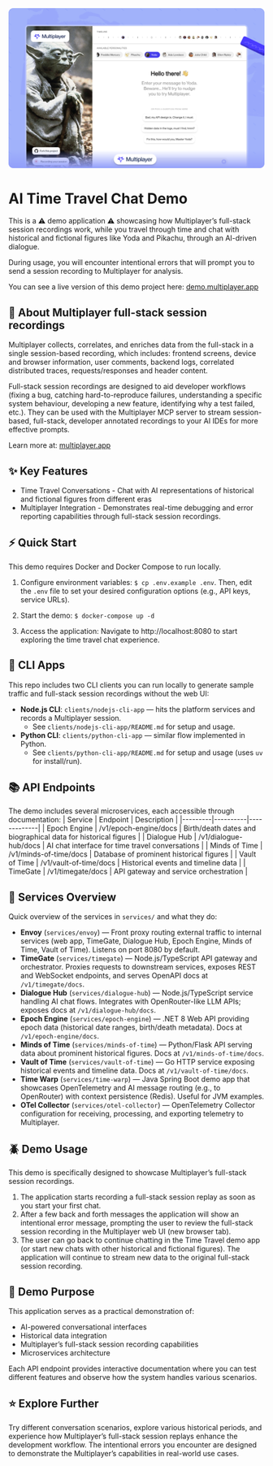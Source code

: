 ![Description](.github/images/opengraph.png)

# AI Time Travel Chat Demo

This is a ⚠️ demo application ⚠️ showcasing how Multiplayer’s full-stack session recordings work, while you travel through time and chat with historical and fictional figures like Yoda and Pikachu, through an AI-driven dialogue.

During usage, you will encounter intentional errors that will prompt you to send a session recording to Multiplayer for analysis.

You can see a live version of this demo project here: [demo.multiplayer.app](https://demo.multiplayer.app)

## 🎥 About Multiplayer full-stack session recordings

Multiplayer collects, correlates, and enriches data from the full-stack in a single session-based recording, which includes: frontend screens, device and browser information, user comments, backend logs, correlated distributed traces, requests/responses and header content.

Full-stack session recordings are designed to aid developer workflows (fixing a bug, catching hard-to-reproduce failures, understanding a specific system behaviour, developing a new feature, identifying why a test failed, etc.). They can be used with the Multiplayer MCP server to stream session-based, full-stack, developer annotated recordings to your AI IDEs for more effective prompts.

Learn more at: [multiplayer.app](https://multiplayer.app)

## ✨ Key Features

- Time Travel Conversations - Chat with AI representations of historical and fictional figures from different eras
- Multiplayer Integration - Demonstrates real-time debugging and error reporting capabilities through full-stack session recordings.

## ⚡️ Quick Start

This demo requires Docker and Docker Compose to run locally.

1. Configure environment variables:
   `$ cp .env.example .env`.
   Then, edit the `.env` file to set your desired configuration options (e.g., API keys, service URLs).

2. Start the demo:
   `$ docker-compose up -d`

3. Access the application:
   Navigate to http://localhost:8080 to start exploring the time travel chat experience.

## 🧰 CLI Apps

This repo includes two CLI clients you can run locally to generate sample traffic and full-stack session recordings without the web UI:

- **Node.js CLI**: `clients/nodejs-cli-app` — hits the platform services and records a Multiplayer session.
  - See `clients/nodejs-cli-app/README.md` for setup and usage.
- **Python CLI**: `clients/python-cli-app` — similar flow implemented in Python.
  - See `clients/python-cli-app/README.md` for setup and usage (uses `uv` for install/run).

## 📚 API Endpoints

The demo includes several microservices, each accessible through documentation:
| Service | Endpoint | Description |
|---------|----------|-------------|
| Epoch Engine | /v1/epoch-engine/docs | Birth/death dates and biographical data for historical figures |
| Dialogue Hub | /v1/dialogue-hub/docs | AI chat interface for time travel conversations |
| Minds of Time | /v1/minds-of-time/docs | Database of prominent historical figures |
| Vault of Time | /v1/vault-of-time/docs | Historical events and timeline data |
| TimeGate | /v1/timegate/docs | API gateway and service orchestration |

## 🧱 Services Overview

Quick overview of the services in `services/` and what they do:

- **Envoy** (`services/envoy`) — Front proxy routing external traffic to internal services (web app, TimeGate, Dialogue Hub, Epoch Engine, Minds of Time, Vault of Time). Listens on port 8080 by default.
- **TimeGate** (`services/timegate`) — Node.js/TypeScript API gateway and orchestrator. Proxies requests to downstream services, exposes REST and WebSocket endpoints, and serves OpenAPI docs at `/v1/timegate/docs`.
- **Dialogue Hub** (`services/dialogue-hub`) — Node.js/TypeScript service handling AI chat flows. Integrates with OpenRouter-like LLM APIs; exposes docs at `/v1/dialogue-hub/docs`.
- **Epoch Engine** (`services/epoch-engine`) — .NET 8 Web API providing epoch data (historical date ranges, birth/death metadata). Docs at `/v1/epoch-engine/docs`.
- **Minds of Time** (`services/minds-of-time`) — Python/Flask API serving data about prominent historical figures. Docs at `/v1/minds-of-time/docs`.
- **Vault of Time** (`services/vault-of-time`) — Go HTTP service exposing historical events and timeline data. Docs at `/v1/vault-of-time/docs`.
- **Time Warp** (`services/time-warp`) — Java Spring Boot demo app that showcases OpenTelemetry and AI message routing (e.g., to OpenRouter) with context persistence (Redis). Useful for JVM examples.
- **OTel Collector** (`services/otel-collector`) — OpenTelemetry Collector configuration for receiving, processing, and exporting telemetry to Multiplayer.

## 🪲 Demo Usage

This demo is specifically designed to showcase Multiplayer’s full-stack session recordings.

1. The application starts recording a full-stack session replay as soon as you start your first chat.
2. After a few back and forth messages the application will show an intentional error message, prompting the user to review the full-stack session recording in the Multiplayer web UI (new browser tab).
3. The user can go back to continue chatting in the Time Travel demo app (or start new chats with other historical and fictional figures). The application will continue to stream new data to the original full-stack session recording.

## 📖 Demo Purpose

This application serves as a practical demonstration of:

- AI-powered conversational interfaces
- Historical data integration
- Multiplayer’s full-stack session recording capabilities
- Microservices architecture

Each API endpoint provides interactive documentation where you can test different features and observe how the system handles various scenarios.

## ⭐ Explore Further

Try different conversation scenarios, explore various historical periods, and experience how Multiplayer’s full-stack session replays enhance the development workflow. The intentional errors you encounter are designed to demonstrate the Multiplayer’s capabilities in real-world use cases.
